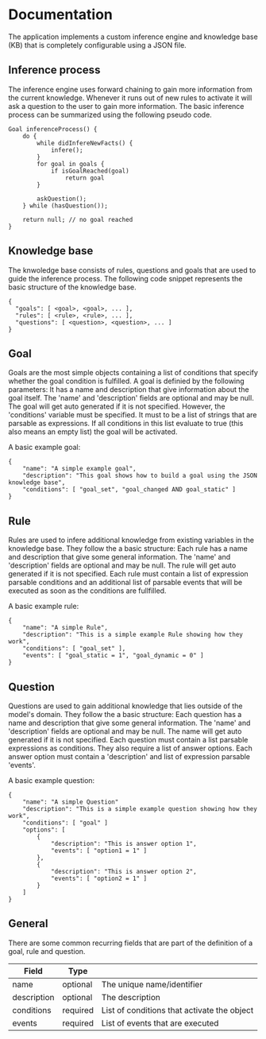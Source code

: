 # Documentation

The application implements a custom inference engine and knowledge base (KB) that is completely configurable using a JSON file. 

## Inference process

The inference engine uses forward chaining to gain more information from the current knowledge. Whenever it runs out of new rules to activate it will ask a question to the user to gain more information. The basic inference process can be summarized using the following pseudo code.

```
Goal inferenceProcess() {
    do {
        while didInfereNewFacts() {
            infere();
        }
        for goal in goals {
            if isGoalReached(goal)
                return goal
        }

        askQuestion();
    } while (hasQuestion());

    return null; // no goal reached
}
```

## Knowledge base

The knwoledge base consists of rules, questions and goals that are used to guide the inference process. The following code snippet represents the basic structure of the knowledge base.
```{json}
{
  "goals": [ <goal>, <goal>, ... ],
  "rules": [ <rule>, <rule>, ... ],
  "questions": [ <question>, <question>, ... ]
}
```

## Goal
Goals are the most simple objects containing a list of conditions that specify whether the goal condition is fulfilled. A goal is definied by the following parameters: It has a name and description that give information about the goal itself. The 'name' and 'description' fields are optional and may be null. The goal will get auto generated if it is not specified. However, the 'conditions' variable must be specified. It must to be a list of strings that are parsable as expressions. If all conditions in this list evaluate to true (this also means an empty list) the goal will be activated.

A basic example goal:
```{json}
{
    "name": "A simple example goal",
    "description": "This goal shows how to build a goal using the JSON knowledge base",
    "conditions": [ "goal_set", "goal_changed AND goal_static" ]
}
```

## Rule
Rules are used to infere additional knowledge from existing variables in the knowledge base. They follow the a basic structure: Each rule has a name and description that give some general information. The 'name' and 'description' fields are optional and may be null. The rule will get auto generated if it is not specified. Each rule must contain a list of expression parsable conditions and an additional list of parsable events that will be executed as soon as the conditions are fullfilled.

A basic example rule:
```{json}
{
    "name": "A simple Rule",
    "description": "This is a simple example Rule showing how they work",
    "conditions": [ "goal_set" ],
    "events": [ "goal_static = 1", "goal_dynamic = 0" ]
}
```
## Question
Questions are used to gain additional knowledge that lies outside of the model's domain. They follow the a basic structure: Each question has a name and description that give some general information. The 'name' and 'description' fields are optional and may be null. The name will get auto generated if it is not specified. Each question must contain a list parsable expressions as conditions. They also require a list of answer options. Each answer option must contain a 'description' and list of expression parsable 'events'.

A basic example question:
```{json}
{
    "name": "A simple Question"
    "description": "This is a simple example question showing how they work",
    "conditions": [ "goal" ]
    "options": [
        {
            "description": "This is answer option 1",
            "events": [ "option1 = 1" ]
        },
        {
            "description": "This is answer option 2",
            "events": [ "option2 = 1" ]
        }
    ]
}
```

## General

There are some common recurring fields that are part of the definition of a goal, rule and question.

| Field         | Type     |                                             |
| ------------- | -------- | ------------------------------------------- |
| name          | optional | The unique name/identifier                  |
| description   | optional | The description                             |
| conditions    | required | List of conditions that activate the object |
| events        | required | List of events that are executed            |

